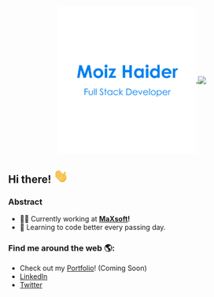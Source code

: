 <p align="center">
  <a href="#">
    <img align="center" width="280" src="https://raw.githubusercontent.com/RanaMoizHaider/RanaMoizHaider/master/images/signature.png" />
  </a>
  <a href="#">
    <img align="center" width="510" src="https://raw.githubusercontent.com/RanaMoizHaider/RanaMoizHaider/master/gifs/banner.gif" />
  </a>
</p>

<!--   <p align="center">
  <a href="https://github.com/RanaMoizHaider#choose-pinned-repositories">
    <img
      align="center"
      src="https://github-readme-stats.vercel.app/api/top-langs/?username=RanaMoizHaider&layout=compact"
    />
  </a>
  <a href="https://github.com/RanaMoizHaider/storefront">
    <img
      align="center"
      height="165"
      src="https://github-readme-stats.vercel.app/api/pin/?username=RanaMoizHaider&repo=storefront"
    />
  </a>
</p> -->

## Hi there! <img src="https://raw.githubusercontent.com/RanaMoizHaider/RanaMoizHaider/master/gifs/Hi.gif" width="30px"></h2>

### Abstract

- 👨‍💻 Currently working at **<a href="https://github.com/officialMaxsoft">MaXsoft</a>!**
- 🌱 Learning to code better every passing day.

### Find me around the web 🌎:

- Check out my <a href="https://RanaMoizHaider.github.io/">Portfolio</a>! (Coming Soon)
- <a href="https://www.linkedin.com/in/RanaMoizHaider/">LinkedIn</a>
- <a href="https://www.twitter.com/RanaMoizHaider">Twitter</a>
